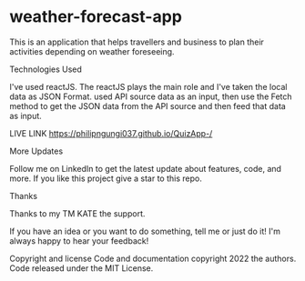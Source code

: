# weather-forecast-app

This is an application that helps travellers and business to plan their activities depending on weather foreseeing.

Technologies Used

I've used reactJS. The reactJS plays the main role and I've taken the local data as JSON Format.  used API source data as an input, then use the Fetch method to get the JSON data from the API source and then feed that data as input.

LIVE LINK https://philipngungi037.github.io/QuizApp-/

More Updates

Follow me on LinkedIn to get the latest update about features, code, and more. If you like this project give a star to this repo.

Thanks

Thanks to my TM KATE the support.

If you have an idea or you want to do something, tell me or just do it! I'm always happy to hear your feedback!

Copyright and license Code and documentation copyright 2022 the authors. Code released under the MIT License.
